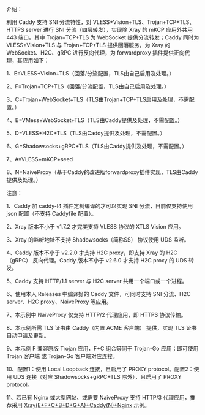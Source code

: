 介绍：

利用 Caddy 支持 SNI 分流特性，对 VLESS+Vision+TLS、Trojan+TCP+TLS、HTTPS server 进行 SNI 分流（四层转发），实现除 Xray 的 mKCP 应用外共用 443 端口。其中 Trojan+TCP+TLS 为 WebSocket 提供分流转发；Caddy 同时为 VLESS+Vision+TLS 与 Trojan+TCP+TLS 提供回落服务，为 Xray 的 WebSocket、H2C、gRPC 进行反向代理，为 forwardproxy 插件提供正向代理，其应用如下：

1、E=VLESS+Vision+TLS（回落/分流配置，TLS由自己启用及处理。）

2、F=Trojan+TCP+TLS（回落/分流配置，TLS由自己启用及处理。）

3、C=Trojan+WebSocket+TLS（TLS由Trojan+TCP+TLS启用及处理，不需配置。）

4、B=VMess+WebSocket+TLS（TLS由Caddy提供及处理，不需配置。）

5、D=VLESS+H2C+TLS（TLS由Caddy提供及处理，不需配置。）

6、G=Shadowsocks+gRPC+TLS（TLS由Caddy提供及处理，不需配置。）

7、A=VLESS+mKCP+seed

8、N=NaiveProxy（基于Caddy的改进版forwardproxy插件实现，TLS由Caddy提供及处理。）

注意：

1、Caddy 加 caddy-l4 插件定制编译的才可以实现 SNI 分流，目前仅支持使用 json 配置（不支持 Caddyfile 配置）。

2、Xray 版本不小于 v1.7.2 才完美支持 VLESS 协议的 XTLS Vision 应用。

3、Xray 的监听地址不支持 Shadowsocks（简称SS） 协议使用 UDS 监听。

4、Caddy 版本不小于 v2.2.0 才支持 H2C proxy，即支持 Xray 的 H2C（gRPC） 反向代理。Caddy 版本不小于 v2.6.0 才支持 H2C proxy 的 UDS 转发。

5、Caddy 支持 HTTP/1.1 server 与 H2C server 共用一个端口或一个进程。

6、使用本人 Releases 中编译好的 Caddy 文件，可同时支持 SNI 分流、H2C server、H2C proxy、NaiveProxy 等应用。

7、本示例中 NaiveProxy 仅支持 HTTP/2 代理应用，即 HTTPS 协议传输。

8、本示例所需 TLS 证书由 Caddy（内置 ACME 客户端） 提供，实现 TLS 证书自动申请及更新。

9、本示例 F 兼容原版 Trojan 应用，F+C 组合等同于 Trojan-Go 应用；即可使用 Trojan 客户端 或 Trojan-Go 客户端对应连接。

10、配置1：使用 Local Loopback 连接，且启用了 PROXY protocol。配置2：使用 UDS 连接（对应 Shadowsocks+gRPC+TLS 除外），且启用了 PROXY protocol。

11、若已有 Nginx 或大型网站、或需要 NaiveProxy 支持 HTTP/3 代理应用，推荐采用 [Xray(E+F+C+B+D+G+A)+Caddy(N)+Nginx](https://github.com/lxhao61/integrated-examples/tree/new/Xray(E%2BF%2BC%2BB%2BD%2BG%2BA)%2BCaddy(N)%2BNginx) 示例。
